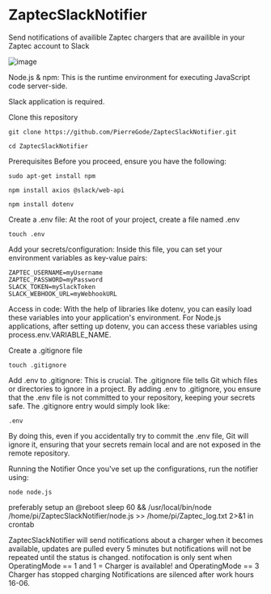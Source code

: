 # ZaptecSlackNotifier
Send notifications of availible Zaptec chargers that are availible in your Zaptec account to Slack

![image](https://github.com/PierreGode/ZaptecSlackNotifier/assets/8579922/2fbaf5bd-3c98-437d-8532-3e7e7f937f0b)


Node.js & npm: This is the runtime environment for executing JavaScript code server-side.

Slack application is required.

Clone this repository
```
git clone https://github.com/PierreGode/ZaptecSlackNotifier.git
```
```
cd ZaptecSlackNotifier
```
Prerequisites
Before you proceed, ensure you have the following:
```
sudo apt-get install npm
```
```
npm install axios @slack/web-api
```

```
npm install dotenv
```

Create a .env file: At the root of your project, create a file named .env
```
touch .env
```


Add your secrets/configuration: Inside this file, you can set your environment variables as key-value pairs:

```
ZAPTEC_USERNAME=myUsername
ZAPTEC_PASSWORD=myPassword
SLACK_TOKEN=mySlackToken
SLACK_WEBHOOK_URL=myWebhookURL
```
Access in code: With the help of libraries like dotenv, you can easily load these variables into your application's environment. For Node.js applications, after setting up dotenv, you can access these variables using process.env.VARIABLE_NAME.

Create a .gitignore file
```
touch .gitignore
```

Add .env to .gitignore: This is crucial. The .gitignore file tells Git which files or directories to ignore in a project. By adding .env to .gitignore, you ensure that the .env file is not committed to your repository, keeping your secrets safe. The .gitignore entry would simply look like:
```
.env
```
By doing this, even if you accidentally try to commit the .env file, Git will ignore it, ensuring that your secrets remain local and are not exposed in the remote repository.



Running the Notifier
Once you've set up the configurations, run the notifier using:
```
node node.js
```
preferably setup an @reboot sleep 60 && /usr/local/bin/node /home/pi/ZaptecSlackNotifier/node.js >> /home/pi/Zaptec_log.txt 2>&1 in crontab

ZaptecSlackNotifier will send notifications about a charger when it becomes available, updates are pulled every 5 minutes but notifications will not be repeated until the status is changed.
notifocation is only sent when OperatingMode == 1 and 1 = Charger is available! and OperatingMode == 3 Charger has stopped charging
Notifications are silenced after work hours 16-06.
